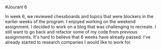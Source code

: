 #Jouranl 6


In week 6, we reviewed chessboards and topics that were blockers in the earlier weeks of the program. I enjoyed working on the weekend assignment. I decided to work on a blog that was challenging to recreate. I still want to go back and refactor some of my code from previous assignments. It's hard to believe that 6 weeks have already passed.  I've already started to research companies I would like to work for. 
